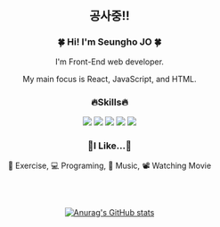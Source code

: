 <div align=center>
  <h2>공사중!!</h2>
<h3> 🍀 Hi! I'm Seungho JO 🍀</h3>
  
I'm Front-End web developer.

My main focus is React, JavaScript, and HTML.
  

<h3>🔥Skills🔥</h3>
  <img src="https://img.shields.io/badge/html-E34F26?style=for-the-badge&logo=html5&logoColor=white">
<img src="https://img.shields.io/badge/css-1572B6?style=for-the-badge&logo=css3&logoColor=white">
<img src="https://img.shields.io/badge/javascript-F7DF1E?style=for-the-badge&logo=javascript&logoColor=black">
<img src="https://img.shields.io/badge/react-61DAFB?style=for-the-badge&logo=react&logoColor=black">
<img src="https://img.shields.io/badge/GitHub-181717?style=for-the-badge&logo=GitHub&logoColor=white">

  
<h3>💙I Like...💙</h3>
  💪 Exercise, 💻 Programing, 🎵 Music, 📽️ Watching Movie
  
##
  <br>

[![Anurag's GitHub stats](https://github-readme-stats.vercel.app/api?username=jo-seungho)](https://github.com/anuraghazra/github-readme-stats)

</div>

<!--
**jo-seungho/jo-seungho** is a ✨ _special_ ✨ repository because its `README.md` (this file) appears on your GitHub profile.

Here are some ideas to get you started:

- 🔭 I’m currently working on ...
- 🌱 I’m currently learning ...
- 👯 I’m looking to collaborate on ...
- 🤔 I’m looking for help with ...
- 💬 Ask me about ...
- 📫 How to reach me: ...
- 😄 Pronouns: ...
- ⚡ Fun fact: ...
-->
